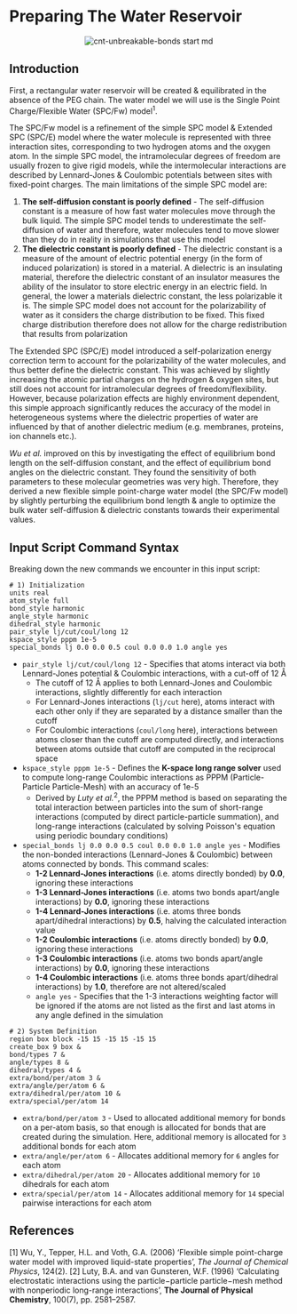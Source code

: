 # Preparing The Water Reservoir

<p align="center">
  <img src="https://github.com/c-vandenberg/lammps-tutorials/assets/60201356/dcbb5fe3-9e4e-4de5-a64a-931e866c2523" alt="cnt-unbreakable-bonds start md" width="" />
</p>

## Introduction

First, a rectangular water reservoir will be created & equilibrated in the absence of the PEG chain. The water model we will use is the Single Point Charge/Flexible Water (SPC/Fw) model<sup>1</sup>.

The SPC/Fw model is a refinement of the simple SPC model & Extended SPC (SPC/E) model where the water molecule is represented with three interaction sites, corresponding to two hydrogen atoms and the oxygen atom. In the simple SPC model, the intramolecular degrees of freedom are usually frozen to give rigid models, while the intermolecular interactions are described by Lennard-Jones & Coulombic potentials between sites with fixed-point charges. The main limitations of the simple SPC model are:
1. **The self-diffusion constant is poorly defined** - The self-diffusion constant is a measure of how fast water molecules move through the bulk liquid. The simple SPC model tends to underestimate the self-diffusion of water and therefore, water molecules tend to move slower than they do in reality in simulations that use this model
2. **The dielectric constant is poorly defined** - The dielectric constant is a measure of the amount of electric potential energy (in the form of induced polarization) is stored in a material. A dielectric is an insulating material, therefore the dielectric constant of an insulator measures the ability of the insulator to store electric energy in an electric field. In general, the lower a materials dielectric constant, the less polarizable it is. The simple SPC model does not account for the polarizability of water as it considers the charge distribution to be fixed. This fixed charge distribution therefore does not allow for the charge redistribution that results from polarization

The Extended SPC (SPC/E) model introduced a self-polarization energy correction term to account for the polarizability of the water molecules, and thus better define the dielectric constant. This was achieved by slightly increasing the atomic partial charges on the hydrogen & oxygen sites, but still does not account for intramolecular degrees of freedom/flexibility. However, because polarization effects are highly environment dependent, this simple approach significantly reduces the accuracy of the model in heterogeneous systems where the dielectric properties of water are influenced by that of another dielectric medium (e.g. membranes, proteins, ion channels etc.).

*Wu et al.* improved on this by investigating the effect of equilibrium bond length on the self-diffusion constant, and the effect of equilibrium bond angles on the dielectric constant. They found the sensitivity of both parameters to these molecular geometries was very high. Therefore, they derived a new flexible simple point-charge water model (the SPC/Fw model) by slightly perturbing the equilibrium bond length & angle to optimize the bulk water self-diffusion & dielectric constants towards their experimental values.

## Input Script Command Syntax

Breaking down the new commands we encounter in this input script:

```
# 1) Initialization
units real
atom_style full
bond_style harmonic
angle_style harmonic
dihedral_style harmonic
pair_style lj/cut/coul/long 12
kspace_style pppm 1e-5
special_bonds lj 0.0 0.0 0.5 coul 0.0 0.0 1.0 angle yes
```
* `pair_style lj/cut/coul/long 12` - Specifies that atoms interact via both Lennard-Jones potential & Coulombic interactions, with a cut-off of 12 Å
  * The cutoff of 12 Å applies to both Lennard-Jones and Coulombic interactions, slightly differently for each interaction
  * For Lennard-Jones interactions (`lj/cut` here), atoms interact with each other only if they are separated by a distance smaller than the cutoff
  * For Coulombic interactions (`coul/long` here), interactions between atoms closer than the cutoff are computed directly, and interactions between atoms outside that cutoff are computed in the reciprocal space
* `kspace_style pppm 1e-5` - Defines the **K-space long range solver** used to compute long-range Coulombic interactions as PPPM (Particle-Particle Particle-Mesh) with an accuracy of 1e-5
  * Derived by *Luty et al.*<sup>2</sup>, the PPPM method is based on separating the total interaction between particles into the sum of short-range interactions (computed by direct particle-particle summation), and long-range interactions (calculated by solving Poisson's equation using periodic boundary conditions)
* `special_bonds lj 0.0 0.0 0.5 coul 0.0 0.0 1.0 angle yes` - Modifies the non-bonded interactions (Lennard-Jones & Coulombic) between atoms connected by bonds. This command scales:
  * **1-2 Lennard-Jones interactions** (i.e. atoms directly bonded) by **0.0**, ignoring these interactions
  * **1-3 Lennard-Jones interactions** (i.e. atoms two bonds apart/angle interactions) by **0.0**, ignoring these interactions
  * **1-4 Lennard-Jones interactions** (i.e. atoms three bonds apart/dihedral interactions) by **0.5**, halving the calculated interaction value
  * **1-2 Coulombic interactions** (i.e. atoms directly bonded) by **0.0**, ignoring these interactions
  * **1-3 Coulombic interactions** (i.e. atoms two bonds apart/angle interactions) by **0.0**, ignoring these interactions
  * **1-4 Coulombic interactions** (i.e. atoms three bonds apart/dihedral interactions) by **1.0**, therefore are not altered/scaled
  * `angle yes` - Specifies that the 1-3 interactions weighting factor will be ignored if the atoms are not listed as the first and last atoms in any angle defined in the simulation

```
# 2) System Definition
region box block -15 15 -15 15 -15 15
create_box 9 box &
bond/types 7 &
angle/types 8 &
dihedral/types 4 &
extra/bond/per/atom 3 &
extra/angle/per/atom 6 &
extra/dihedral/per/atom 10 &
extra/special/per/atom 14
```
* `extra/bond/per/atom 3` - Used to allocated additional memory for bonds on a per-atom basis, so that enough is allocated for bonds that are created during the simulation. Here, additional memory is allocated for `3` additional bonds for each atom
* `extra/angle/per/atom 6` - Allocates additional memory for `6` angles for each atom
* `extra/dihedral/per/atom 20` - Allocates additional memory for `10` dihedrals for each atom
* `extra/special/per/atom 14` - Allocates additional memory for `14` special pairwise interactions for each atom

## References
[1] Wu, Y., Tepper, H.L. and Voth, G.A. (2006) ‘Flexible simple point-charge water model with improved liquid-state properties’, *The Journal of Chemical Physics*, 124(2).
[2] Luty, B.A. and van Gunsteren, W.F. (1996) ‘Calculating electrostatic interactions using the particle−particle particle−mesh method with nonperiodic long-range interactions’, **The Journal of Physical Chemistry**, 100(7), pp. 2581–2587.
